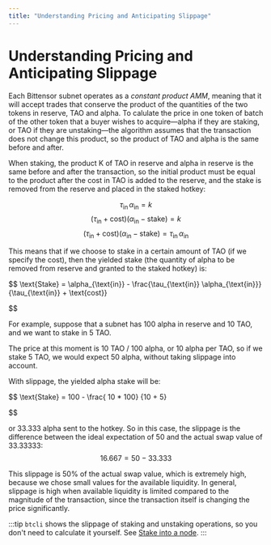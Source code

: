 ```yaml
---
title: "Understanding Pricing and Anticipating Slippage"
---
```


# Understanding Pricing and Anticipating Slippage

Each Bittensor subnet operates as a *constant product AMM*, meaning that it will accept trades that conserve the product of the quantities of the two tokens in reserve, TAO and alpha. To calulate the price in one token of batch of the other token that a buyer wishes to acquire&mdash;alpha if they are staking, or TAO if they are unstaking&mdash;the algorithm assumes that the transaction does not change this product, so the product of TAO and alpha is the same before and after.

When staking, the product K of TAO in reserve and alpha in reserve is the same before and after the transaction, so the initial product must be equal to the product after the cost in TAO is added to the reserve, and the stake is removed from the reserve and placed in the staked hotkey:

$$
\tau_{\mathrm{in}} \,\alpha_{\mathrm{in}} = k
$$
$$
(\tau_{\mathrm{in}} + \text{cost}) \bigl(\alpha_{\mathrm{in}} - \text{stake}\bigr) = k
$$
$$
(\tau_{\mathrm{in}} + \text{cost}) \bigl(\alpha_{\mathrm{in}} - \text{stake}\bigr) 
  = \tau_{\mathrm{in}} \,\alpha_{\mathrm{in}}
$$


This means that if we choose to stake in a certain amount of TAO (if we specify the cost), then the yielded stake (the quantity of alpha to be removed from reserve and granted to the staked hotkey) is:

$$
\text{Stake} = \alpha_{\text{in}} - \frac{\tau_{\text{in}} \alpha_{\text{in}}} {\tau_{\text{in}} + \text{cost}}

$$

For example, suppose that a subnet has 100 alpha in reserve and 10 TAO, and we want to stake in 5 TAO.

The price at this moment is 10 TAO / 100 alpha, or 10 alpha per TAO, so if we stake 5 TAO, we would expect 50 alpha, without taking slippage into account.

With slippage, the yielded alpha stake will be:

$$
\text{Stake} = 100 - \frac{ 10 * 100} {10 + 5}

$$

or 33.333 alpha sent to the hotkey. So in this case, the slippage is the difference between the ideal expectation of 50 and the actual swap value of 33.33333:
$$
16.667 = 50 - 33.333
$$

This slippage is 50% of the actual swap value, which is extremely high, because we chose small values for the available liquidity. In general, slippage is high when available liquidity is limited compared to the magnitude of the transaction, since the transaction itself is changing the price significantly.

:::tip
`btcli` shows the slippage of staking and unstaking operations, so you don't need to calculate it yourself. See [Stake into a node](#stake-into-a-node).
:::

